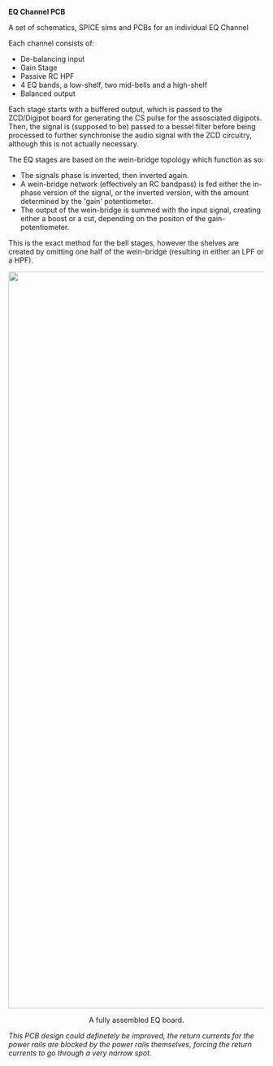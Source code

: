 **EQ Channel PCB**

A set of schematics, SPICE sims and PCBs for an individual EQ Channel

Each channel consists of:
- De-balancing input
- Gain Stage
- Passive RC HPF
- 4 EQ bands, a low-shelf, two mid-bells and a high-shelf
- Balanced output

Each stage starts with a buffered output, which is passed to the ZCD/Digipot board for generating the CS pulse for the assosciated digipots. Then, the signal is (supposed to be) passed to a bessel filter before being processed to further synchronise the audio signal with the ZCD circuitry, although this is not actually necessary. 

The EQ stages are based on the wein-bridge topology which function as so:
- The signals phase is inverted, then inverted again.
- A wein-bridge network (effectively an RC bandpass) is fed either the in-phase version of the signal, or the inverted version, with the amount determined by the 'gain' potentiometer.
- The output of the wein-bridge is summed with the input signal, creating either a boost or a cut, depending on the positon of the gain-potentiometer.

This is the exact method for the bell stages, however the shelves are created by omitting one half of the wein-bridge (resulting in either an LPF or a HPF). 

<p align=center><img width="1088" height="1450" alt="image" src="https://github.com/user-attachments/assets/ad335212-9b15-4e1d-a96a-921051ad0301" />

<p align=center> A fully assembled EQ board.

_This PCB design could definetely be improved, the return currents for the power rails are blocked by the power rails themselves, forcing the return currents to go through a very narrow spot._
